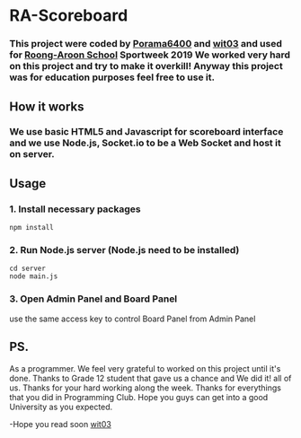 # RA-Scoreboard
### This project were coded by [Porama6400](https://github.com/Porama6400) and [wit03](https://github.com/wit03) and used for [Roong-Aroon School](www.roongaroon.ac.th) Sportweek 2019 We worked very hard on this project and try to make it overkill! Anyway this project was for education purposes feel free to use it.

## How it works
### We use basic HTML5 and Javascript for scoreboard interface and we use Node.js, Socket.io to be a Web Socket and host it on server.

## Usage
### 1. Install necessary packages
```
npm install
```
### 2. Run Node.js server (Node.js need to be installed)
```
cd server 
node main.js
```
### 3. Open Admin Panel and Board Panel
 use the same access key to control Board Panel from Admin Panel

 ## PS.
 As a programmer. We feel very grateful to worked on this project until it's done. Thanks to Grade 12 student that gave us a chance and We did it! all of us. Thanks for your hard working along the week. Thanks for everythings that you did in Programming Club. Hope you guys can get into a good University as you expected.

 -Hope you read soon [wit03](https://github.com/wit03)
